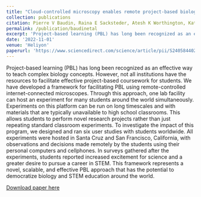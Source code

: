 ```yaml
---
title: "Cloud-controlled microscopy enables remote project-based biology education in underserved Latinx communities"
collection: publications
citation: Pierre V Baudin, Raina E Sacksteder, Atesh K Worthington, Kateryna Voitiuk, Victoria T Ly, Ryan N Hoffman, Matthew AT Elliott, David F Parks, Rebecca Ward, Sebastian Torres-Montoya, Finn Amend, Natalia Montellano Duran, Paola A Vargas, Guadalupe Martinez, Sandra M Ramirez, Lucia Elena Alvarado-Arnez, Drew Ehrlich, Yohei M Rosen, Arnar Breevoort, Tallulah Schouten, Sri Kurniawan, David Haussler, Mircea Teodorescu, Mohammed A Mostajo-Radji
permalink: /publication/baudinetal
excerpt: 'Project-based learning (PBL) has long been recognized as an effective way to teach complex biology concepts. However, not all institutions have the resources to facilitate effective project-based coursework for students. We have developed a framework for facilitating PBL using remote-controlled internet-connected microscopes. Through this approach, one lab facility can host an experiment for many students around the world simultaneously. Experiments on this platform can be run on long timescales and with materials that are typically unavailable to high school classrooms. This allows students to perform novel research projects rather than just repeating standard classroom experiments. To investigate the impact of this program, we designed and ran six user studies with students worldwide. All experiments were hosted in Santa Cruz and San Francisco, California, with observations and decisions made remotely by the students using their personal computers and cellphones. In surveys gathered after the experiments, students reported increased excitement for science and a greater desire to pursue a career in STEM. This framework represents a novel, scalable, and effective PBL approach that has the potential to democratize biology and STEM education around the world.'
date: '2022-11-01'
venue: 'Heliyon'
paperurl: 'https://www.sciencedirect.com/science/article/pii/S2405844022028845'
---
```

Project-based learning (PBL) has long been recognized as an effective way to teach complex biology concepts. However, not all institutions have the resources to facilitate effective project-based coursework for students. We have developed a framework for facilitating PBL using remote-controlled internet-connected microscopes. Through this approach, one lab facility can host an experiment for many students around the world simultaneously. Experiments on this platform can be run on long timescales and with materials that are typically unavailable to high school classrooms. This allows students to perform novel research projects rather than just repeating standard classroom experiments. To investigate the impact of this program, we designed and ran six user studies with students worldwide. All experiments were hosted in Santa Cruz and San Francisco, California, with observations and decisions made remotely by the students using their personal computers and cellphones. In surveys gathered after the experiments, students reported increased excitement for science and a greater desire to pursue a career in STEM. This framework represents a novel, scalable, and effective PBL approach that has the potential to democratize biology and STEM education around the world.

[Download paper here](https://www.cell.com/heliyon/pdf/S2405-8440(22)02884-5.pdf)


